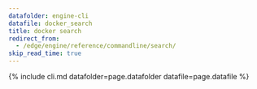 ```yaml
---
datafolder: engine-cli
datafile: docker_search
title: docker search
redirect_from:
  - /edge/engine/reference/commandline/search/
skip_read_time: true
---
```

<!--
This page is automatically generated from Docker's source code. If you want to
suggest a change to the text that appears here, open a ticket or pull request
in the source repository on GitHub:

https://github.com/docker/cli
-->
{% include cli.md datafolder=page.datafolder datafile=page.datafile %}
